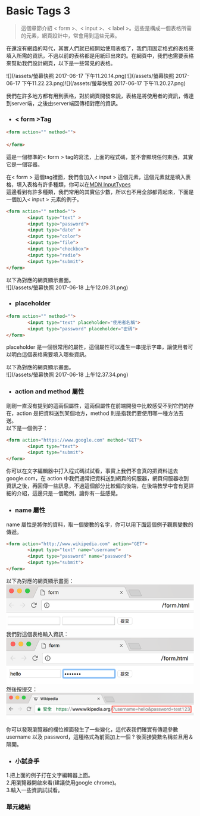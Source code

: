 # Basic Tags 3

> 這個章節介紹 &lt; form &gt;、&lt; input &gt;、&lt; label &gt;。這些是構成一個表格所需的元素，網頁設計中，常會用到這些元素。

在還沒有網路的時代，其實人們就已經開始使用表格了，我們用固定格式的表格來填入所需的資訊，不過以前的表格都是用紙印出來的。在網頁中，我們也需要表格來幫助我們設計網頁，以下是一些常見的表格。

![](/assets/螢幕快照 2017-06-17 下午11.20.14.png)![](/assets/螢幕快照 2017-06-17 下午11.22.23.png)![](/assets/螢幕快照 2017-06-17 下午11.20.27.png)

我們在許多地方都有用到表格，對於網頁開發來說，表格是將使用者的資訊，傳達到server端，之後由server端回傳相對應的資訊。

* ### &lt; form &gt;Tag

```html
<form action="" method="">

</form>
```

這是一個標準的&lt; form &gt; tag的寫法，上面的程式碼，並不會顯現任何東西，其實它是一個容器。

在&lt; form &gt; 這個tag裡面，我們會加入&lt; input &gt; 這個元素，這個元素就是填入表格，填入表格有許多種類，你可以在[MDN InputTypes](https://developer.mozilla.org/zh-TW/docs/Web/HTML/Element/input#Form_<input>_types)  
這邊看到有許多種類，我們常用的其實佔少數，所以也不用全部都背起來，下面是一個加入&lt; input &gt; 元素的例子。

```html
<form action="" method="">
        <input type="text" >
        <input type="password">
        <input type="date" >
        <input type="color">
        <input type="file">
        <input type="checkbox">
        <input type="radio">
        <input type="submit">
</form>
```

以下為對應的網頁顯示畫面。  
![](/assets/螢幕快照 2017-06-18 上午12.09.31.png)


* ### placeholder

```html
<form action="" method="">
        <input type="text" placeholder="使用者名稱">
        <input type="password" placeholder="密碼">
</form>
```

placeholder 是一個很常用的屬性，這個屬性可以產生一串提示字串，讓使用者可以明白這個表格需要填入哪些資訊。

以下為對應的網頁顯示畫面。  
![](/assets/螢幕快照 2017-06-18 上午12.37.34.png)

* ### action and method 屬性

剛剛一直沒有提到的這兩個屬性，這兩個屬性在前端開發中比較感受不到它們的存在，action 是把資料送到某個地方，method 則是指我們要使用哪一種方法去送。  
以下是一個例子：

```html
<form action="https://www.google.com" method="GET">
        <input type="text">
        <input type="submit">
</form>
```

你可以在文字編輯器中打入程式碼試試看，事實上我們不會真的把資料送去google.com，在 action 中我們通常把資料送到網頁的伺服器，網頁伺服器收到資訊之後，再回傳一些訊息，不過這個部分比較偏向後端，在後端教學中會有更詳細的介紹，這邊只是一個範例，讓你有一些感覺。

* ### name 屬性
name 屬性是將你的資料，取一個變數的名字，你可以用下面這個例子觀察變數的傳遞。

```html
<form action="http://www.wikipedia.com" action="GET">
		<input type="text" name="username">
		<input type="password" name="password">
		<input type="submit">
</form>
```
以下為對應的網頁顯示畫面：
![](/assets/1.png)
我們對這個表格輸入資訊：
![](/assets/2.png)
然後按提交：
![](/assets/3.png)

你可以發現瀏覽器的欄位裡面發生了一些變化，這代表我們確實有傳遞參數username 以及 password，這種格式為前面加上一個 ? 後面接變數名稱並且用＆隔開。

* ### 小試身手

1.把上面的例子打在文字編輯器上面。  
2.用瀏覽器開啟來看\(建議使用google chrome\)。  
3.輸入一些資訊試試看。




### 單元總結

>



